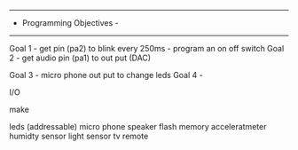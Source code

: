 --------------------------
- Programming Objectives -
--------------------------

Goal 1 	- get pin (pa2) to blink every 250ms 
		- program an on off switch 
Goal 2 	- get audio pin (pa1) to out put (DAC)

Goal 3 - micro phone out put to change leds
Goal 4 - 


I/O

make 

leds (addressable)
micro phone
speaker
flash memory
acceleratmeter
humidty sensor
light sensor
tv remote
